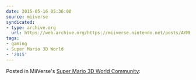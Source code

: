 ```yaml
---
date: 2015-05-16 05:36:00
source: miiverse
syndicated:
- type: archive.org
  url: https://web.archive.org/https://miiverse.nintendo.net/posts/AYMHAAACAAADVHkDPvA6GA
tags:
- gaming
- Super Mario 3D World
- '2015'
---
```


Posted in MiiVerse's [Super Mario 3D World Community](https://archiverse.guide/game/14866558073088060601):